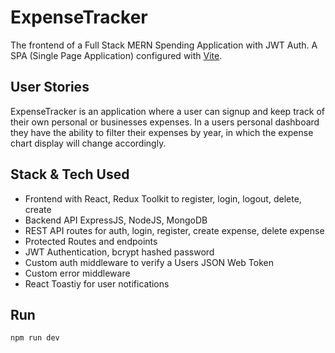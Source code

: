 # ExpenseTracker

The frontend of a Full Stack MERN Spending Application with JWT Auth. A SPA (Single Page Application) configured with [Vite](https://vitejs.dev/).

## User Stories

ExpenseTracker is an application where a user can signup and keep track of their own personal or businesses expenses.
In a users personal dashboard they have the ability to filter their expenses by year, in which the expense chart display will change
accordingly.

## Stack & Tech Used

- Frontend with React, Redux Toolkit to register, login, logout, delete, create
- Backend API ExpressJS, NodeJS, MongoDB
- REST API routes for auth, login, register, create expense, delete expense
- Protected Routes and endpoints
- JWT Authentication, bcrypt hashed password
- Custom auth middleware to verify a Users JSON Web Token
- Custom error middleware
- React Toastiy for user notifications

## Run

`npm run dev`
